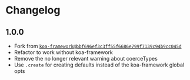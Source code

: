# Changelog

## 1.0.0

- Fork from [`koa-framework@bbf696ef3c3ff55f6686e799f7139c94b9cc045d`](https://github.com/jksdua/koa-framework/commit/bbf696ef3c3ff55f6686e799f7139c94b9cc045d)
- Refactor to work without koa-framework
- Remove the no longer relevant warning about coerceTypes
- Use `.create` for creating defaults instead of the koa-framework global opts